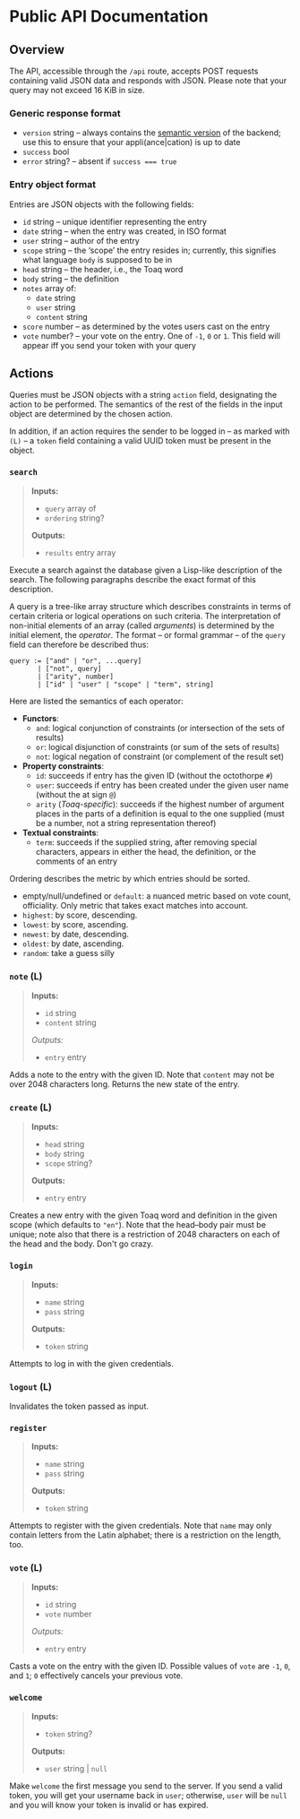 # Public API Documentation

## Overview

The API, accessible through the `/api` route, accepts POST requests
containing valid JSON data and responds with JSON. Please note that
your query may not exceed 16 KiB in size.

### Generic response format

- `version` string – always contains the [semantic
  version](https://semver.org) of the backend; use this to ensure that
  your appli(ance|cation) is up to date
- `success` bool
- `error` string? – absent if `success === true`

### Entry object format

Entries are JSON objects with the following fields:

- `id` string – unique identifier representing the entry
- `date` string – when the entry was created, in ISO format
- `user` string – author of the entry
- `scope` string – the ‘scope’ the entry resides in; currently, this
  signifies what language `body` is supposed to be in
- `head` string – the header, i.e., the Toaq word
- `body` string – the definition
- `notes` array of:
  - `date` string
  - `user` string
  - `content` string
- `score` number – as determined by the votes users cast on the entry
- `vote` number? – your vote on the entry. One of `-1`, `0` or `1`.
  This field will appear iff you send your token with your query

## Actions

Queries must be JSON objects with a string `action` field,
designating the action to be performed. The semantics of the rest of
the fields in the input object are determined by the chosen action.

In addition, if an action requires the sender to be logged in – as
marked with `(L)` – a `token` field containing a valid UUID token must
be present in the object.

### `search`

> **Inputs:**
>
> - `query` array of
> - `ordering` string?
>
> **Outputs:**
>
> - `results` entry array

Execute a search against the database given a Lisp-like description
of the search. The following paragraphs describe the exact format of
this description.

A query is a tree-like array structure which describes constraints
in terms of certain criteria or logical operations on such criteria.
The interpretation of non-initial elements of an array (called
_arguments_) is determined by the initial element, the _operator_. The
format – or formal grammar – of the `query` field can therefore be
described thus:

```
query := ["and" | "or", ...query]
       | ["not", query]
       | ["arity", number]
       | ["id" | "user" | "scope" | "term", string]
```

Here are listed the semantics of each operator:

- **Functors**:
  - `and`: logical conjunction of constraints (or intersection of the
    sets of results)
  - `or`: logical disjunction of constraints (or sum of the sets of
    results)
  - `not`: logical negation of constraint (or complement of the result
    set)
- **Property constraints**:
  - `id`: succeeds if entry has the given ID (without the octothorpe
    `#`)
  - `user`: succeeds if entry has been created under the given user
    name (without the at sign `@`)
  - `arity` (_Toaq-specific_): succeeds if the highest number of
    argument places in the parts of a definition is equal to the one
    supplied (must be a number, not a string representation thereof)
- **Textual constraints**:
  - `term`: succeeds if the supplied string, after removing special
    characters, appears in either the head, the definition, or the
    comments of an entry

Ordering describes the metric by which entries should be sorted.

- empty/null/undefined or `default`: a nuanced metric based on vote count,
  officiality. Only metric that takes exact matches into account.
- `highest`: by score, descending.
- `lowest`: by score, ascending.
- `newest`: by date, descending.
- `oldest`: by date, ascending.
- `random`: take a guess silly

### `note` (L)

> **Inputs:**
>
> - `id` string
> - `content` string
>
> _Outputs:_
>
> - `entry` entry

Adds a note to the entry with the given ID. Note that `content` may
not be over 2048 characters long. Returns the new state of the entry.

### `create` (L)

> **Inputs:**
>
> - `head` string
> - `body` string
> - `scope` string?
>
> **Outputs:**
>
> - `entry` entry

Creates a new entry with the given Toaq word and definition in the
given scope (which defaults to `"en"`). Note that the head–body pair
must be unique; note also that there is a restriction of 2048
characters on each of the head and the body. Don't go crazy.

### `login`

> **Inputs:**
>
> - `name` string
> - `pass` string
>
> **Outputs:**
>
> - `token` string

Attempts to log in with the given credentials.

### `logout` (L)

Invalidates the token passed as input.

### `register`

> **Inputs:**
>
> - `name` string
> - `pass` string
>
> **Outputs:**
>
> - `token` string

Attempts to register with the given credentials. Note that `name`
may only contain letters from the Latin alphabet; there is a
restriction on the length, too.

### `vote` (L)

> **Inputs:**
>
> - `id` string
> - `vote` number
>
> _Outputs:_
>
> - `entry` entry

Casts a vote on the entry with the given ID. Possible values of
`vote` are `-1`, `0`, and `1`; `0` effectively cancels your previous
vote.

### `welcome`

> **Inputs:**
>
> - `token` string?
>
> **Outputs:**
>
> - `user` string | `null`

Make `welcome` the first message you send to the server. If you send
a valid token, you will get your username back in `user`; otherwise,
`user` will be `null` and you will know your token is invalid or has
expired.
